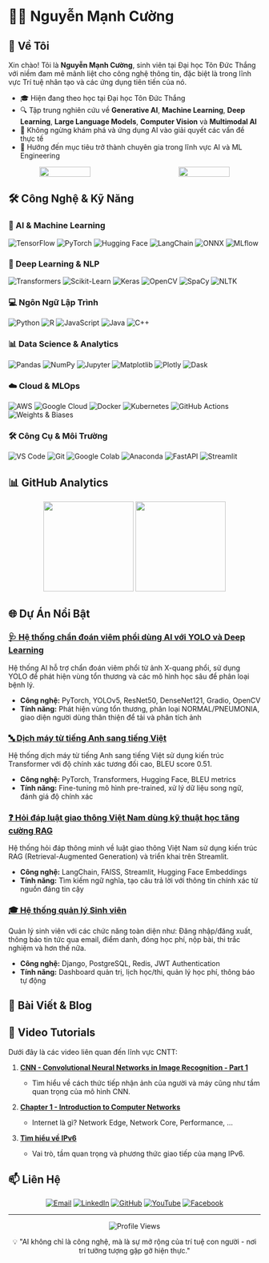 # 👨‍💻 Nguyễn Mạnh Cường

## 🌟 Về Tôi

Xin chào! Tôi là **Nguyễn Mạnh Cường**, sinh viên tại Đại học Tôn Đức Thắng với niềm đam mê mãnh liệt cho công nghệ thông tin, đặc biệt là trong lĩnh vực Trí tuệ nhân tạo và các ứng dụng tiên tiến của nó.

- 🎓 Hiện đang theo học tại Đại học Tôn Đức Thắng
- 🔍 Tập trung nghiên cứu về **Generative AI**, **Machine Learning**, **Deep Learning**, **Large Language Models**, **Computer Vision** và **Multimodal AI**
- 🌱 Không ngừng khám phá và ứng dụng AI vào giải quyết các vấn đề thực tế
- 🚀 Hướng đến mục tiêu trở thành chuyên gia trong lĩnh vực AI và ML Engineering

<div align="center" style="display: flex; justify-content: space-between; width: 100%;">
  <img src="https://media.giphy.com/media/v1.Y2lkPTc5MGI3NjExcDJheXY4M3AzZXI5NTVyeGZoZ2lhdzdkdjZtMW5ubWgzNmwwZGF3eCZlcD12MV9pbnRlcm5hbF9naWZfYnlfaWQmY3Q9Zw/f3iwJFOVOwuy7K6FFw/giphy.gif" width="45%" />
  <img src=https://media.giphy.com/media/26tPplGWjN0xLybiU/giphy.gif" width="45%" />
</div>

## 🛠️ Công Nghệ & Kỹ Năng

### 🧠 AI & Machine Learning
![TensorFlow](https://img.shields.io/badge/TensorFlow-FF6F00?style=for-the-badge&logo=tensorflow&logoColor=white)
![PyTorch](https://img.shields.io/badge/PyTorch-EE4C2C?style=for-the-badge&logo=pytorch&logoColor=white)
![Hugging Face](https://img.shields.io/badge/Hugging_Face-FFD21E?style=for-the-badge&logo=huggingface&logoColor=black)
![LangChain](https://img.shields.io/badge/LangChain-3178C6?style=for-the-badge&logo=langchain&logoColor=white)
![ONNX](https://img.shields.io/badge/ONNX-005CED?style=for-the-badge&logo=onnx&logoColor=white)
![MLflow](https://img.shields.io/badge/MLflow-0194E2?style=for-the-badge&logo=mlflow&logoColor=white)

### 🤖 Deep Learning & NLP
![Transformers](https://img.shields.io/badge/Transformers-FFD21E?style=for-the-badge&logo=huggingface&logoColor=black)
![Scikit-Learn](https://img.shields.io/badge/Scikit_Learn-F7931E?style=for-the-badge&logo=scikit-learn&logoColor=white)
![Keras](https://img.shields.io/badge/Keras-D00000?style=for-the-badge&logo=keras&logoColor=white)
![OpenCV](https://img.shields.io/badge/OpenCV-5C3EE8?style=for-the-badge&logo=opencv&logoColor=white)
![SpaCy](https://img.shields.io/badge/SpaCy-09A3D5?style=for-the-badge&logo=spacy&logoColor=white)
![NLTK](https://img.shields.io/badge/NLTK-3DDC84?style=for-the-badge&logo=nltk&logoColor=white)

### 💻 Ngôn Ngữ Lập Trình
![Python](https://img.shields.io/badge/Python-3776AB?style=for-the-badge&logo=python&logoColor=white)
![R](https://img.shields.io/badge/R-276DC3?style=for-the-badge&logo=r&logoColor=white)
![JavaScript](https://img.shields.io/badge/JavaScript-F7DF1E?style=for-the-badge&logo=javascript&logoColor=black)
![Java](https://img.shields.io/badge/Java-ED8B00?style=for-the-badge&logo=java&logoColor=white)
![C++](https://img.shields.io/badge/C++-00599C?style=for-the-badge&logo=c%2B%2B&logoColor=white)

### 📊 Data Science & Analytics
![Pandas](https://img.shields.io/badge/Pandas-150458?style=for-the-badge&logo=pandas&logoColor=white)
![NumPy](https://img.shields.io/badge/NumPy-013243?style=for-the-badge&logo=numpy&logoColor=white)
![Jupyter](https://img.shields.io/badge/Jupyter-F37626?style=for-the-badge&logo=jupyter&logoColor=white)
![Matplotlib](https://img.shields.io/badge/Matplotlib-11557c?style=for-the-badge&logo=matplotlib&logoColor=white)
![Plotly](https://img.shields.io/badge/Plotly-3F4F75?style=for-the-badge&logo=plotly&logoColor=white)
![Dask](https://img.shields.io/badge/Dask-FDA061?style=for-the-badge&logo=dask&logoColor=black)

### ☁️ Cloud & MLOps
![AWS](https://img.shields.io/badge/AWS-232F3E?style=for-the-badge&logo=amazon-aws&logoColor=white)
![Google Cloud](https://img.shields.io/badge/Google_Cloud-4285F4?style=for-the-badge&logo=google-cloud&logoColor=white)
![Docker](https://img.shields.io/badge/Docker-2496ED?style=for-the-badge&logo=docker&logoColor=white)
![Kubernetes](https://img.shields.io/badge/Kubernetes-326CE5?style=for-the-badge&logo=kubernetes&logoColor=white)
![GitHub Actions](https://img.shields.io/badge/GitHub_Actions-2088FF?style=for-the-badge&logo=github-actions&logoColor=white)
![Weights & Biases](https://img.shields.io/badge/Weights_&_Biases-FFBE00?style=for-the-badge&logo=weightsandbiases&logoColor=black)

### 🛠️ Công Cụ & Môi Trường
![VS Code](https://img.shields.io/badge/VS_Code-007ACC?style=for-the-badge&logo=visual-studio-code&logoColor=white)
![Git](https://img.shields.io/badge/Git-F05032?style=for-the-badge&logo=git&logoColor=white)
![Google Colab](https://img.shields.io/badge/Google_Colab-F9AB00?style=for-the-badge&logo=google-colab&logoColor=white)
![Anaconda](https://img.shields.io/badge/Anaconda-44A833?style=for-the-badge&logo=anaconda&logoColor=white)
![FastAPI](https://img.shields.io/badge/FastAPI-009688?style=for-the-badge&logo=fastapi&logoColor=white)
![Streamlit](https://img.shields.io/badge/Streamlit-FF4B4B?style=for-the-badge&logo=streamlit&logoColor=white)

## 📊 GitHub Analytics

<div align="center">
  <img height="180em" src="https://github-readme-stats.vercel.app/api?username=nguyenmanhcuong-ai&show_icons=true&theme=tokyonight" />
  <img height="180em" src="https://github-readme-stats.vercel.app/api/top-langs/?username=nguyenmanhcuong-ai&layout=compact&theme=tokyonight" />
</div>

## 🌐 Dự Án Nổi Bật

### [🩺 Hệ thống chẩn đoán viêm phổi dùng AI với YOLO và Deep Learning](https://github.com/nguyenmanhcuong-ai/Diagnosis_of_pneumonia.git)
Hệ thống AI hỗ trợ chẩn đoán viêm phổi từ ảnh X-quang phổi, sử dụng YOLO để phát hiện vùng tổn thương và các mô hình học sâu để phân loại bệnh lý.
- **Công nghệ:** PyTorch, YOLOv5, ResNet50, DenseNet121, Gradio, OpenCV
- **Tính năng:** Phát hiện vùng tổn thương, phân loại NORMAL/PNEUMONIA, giao diện người dùng thân thiện để tải và phân tích ảnh

### [🔤 Dịch máy từ tiếng Anh sang tiếng Việt](https://github.com/nguyenmanhcuong-ai/machine_translation.git)
Hệ thống dịch máy từ tiếng Anh sang tiếng Việt sử dụng kiến trúc Transformer với độ chính xác tương đối cao, BLEU score 0.51.
- **Công nghệ:** PyTorch, Transformers, Hugging Face, BLEU metrics
- **Tính năng:** Fine-tuning mô hình pre-trained, xử lý dữ liệu song ngữ, đánh giá độ chính xác

### [❓ Hỏi đáp luật giao thông Việt Nam dùng kỹ thuật học tăng cường RAG](https://github.com/nguyenmanhcuong-ai/ragchatbox.git)
Hệ thống hỏi đáp thông minh về luật giao thông Việt Nam sử dụng kiến trúc RAG (Retrieval-Augmented Generation) và triển khai trên Streamlit.
- **Công nghệ:** LangChain, FAISS, Streamlit, Hugging Face Embeddings
- **Tính năng:** Tìm kiếm ngữ nghĩa, tạo câu trả lời với thông tin chính xác từ nguồn đáng tin cậy

### [🎓 Hệ thống quản lý Sinh viên](https://github.com/nguyenmanhcuong-ai/mccheckin.git)
Quản lý sinh viên với các chức năng toàn diện như: Đăng nhập/đăng xuất, thông báo tin tức qua email, điểm danh, đóng học phí, nộp bài, thi trắc nghiệm và hơn thế nữa.
- **Công nghệ:** Django, PostgreSQL, Redis, JWT Authentication
- **Tính năng:** Dashboard quản trị, lịch học/thi, quản lý học phí, thông báo tự động

## 📝 Bài Viết & Blog

## 🎥 Video Tutorials
Dưới đây là các video liên quan đến lĩnh vực CNTT:
1. **[CNN - Convolutional Neural Networks in Image Recognition - Part 1](https://www.youtube.com/watch?v=hFJKUkn-TQE)**  
   - Tìm hiểu về cách thức tiếp nhận ảnh của người và máy cũng như tầm quan trọng của mô hình CNN.
  
2. **[Chapter 1 - Introduction to Computer Networks](https://youtu.be/sYiGdFjnTiY)**  
   - Internet là gì? Network Edge, Network Core, Performance, ...
  
3. **[Tìm hiểu về IPv6](https://youtu.be/69cTledYx8c)**  
   - Vai trò, tầm quan trọng và phương thức giao tiếp của mạng IPv6.

## 📫 Liên Hệ

<div align="center">
  
[![Email](https://img.shields.io/badge/Email-nguyenmanhcuong.itech@gmail.com-D14836?style=for-the-badge&logo=gmail&logoColor=white)](mailto:nguyenmanhcuong.itech@gmail.com)
[![LinkedIn](https://img.shields.io/badge/LinkedIn-nguyenmanhcuong--ai-0077B5?style=for-the-badge&logo=linkedin&logoColor=white)](https://www.linkedin.com/in/nguyenmanhcuong-ai)
[![GitHub](https://img.shields.io/badge/GitHub-nguyenmanhcuong--ai-181717?style=for-the-badge&logo=github&logoColor=white)](https://github.com/nguyenmanhcuong-ai)
[![YouTube](https://img.shields.io/badge/YouTube-NguyenManhCuongAI-FF0000?style=for-the-badge&logo=youtube&logoColor=white)](https://www.youtube.com/@CuongNguyen-in5rz)
[![Facebook](https://img.shields.io/badge/Facebook-nguyenmanhcuong.ai-1877F2?style=for-the-badge&logo=facebook&logoColor=white)](https://www.facebook.com/09nmc)
  
</div>

---

<div align="center">
  <img src="https://komarev.com/ghpvc/?username=nguyenmanhcuong-ai&color=blueviolet&style=flat-square" alt="Profile Views" />
  <p>💡 "AI không chỉ là công nghệ, mà là sự mở rộng của trí tuệ con người - nơi trí tưởng tượng gặp gỡ hiện thực."</p>
</div>
